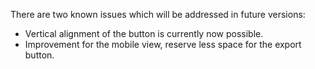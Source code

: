 There are two known issues which will be addressed in future versions:

- Vertical alignment of the button is currently now possible.
- Improvement for the mobile view, reserve less space for the export button.